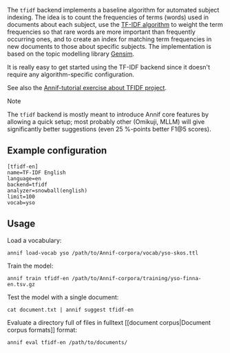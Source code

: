 The `tfidf` backend implements a baseline algorithm for automated subject indexing. The idea is to count the frequencies of terms (words) used in documents about each subject, use the [TF-IDF algorithm](https://en.wikipedia.org/wiki/Tf%E2%80%93idf) to weight the term frequencies so that rare words are more important than frequently occurring ones, and to create an index for matching term frequencies in new documents to those about specific subjects. The implementation is based on the topic modelling library [Gensim](https://radimrehurek.com/gensim/).

It is really easy to get started using the TF-IDF backend since it doesn't require any algorithm-specific configuration.

See also the [Annif-tutorial exercise about TFIDF project](https://github.com/NatLibFi/Annif-tutorial/blob/master/exercises/02_tfidf_project.md).

> [!NOTE]  
> The `tfidf` backend is mostly meant to introduce Annif core features by allowing a quick setup; most probably other (Omikuji, MLLM) will give significantly better suggestions (even 25 %-points better F1@5 scores).

## Example configuration

```
[tfidf-en]
name=TF-IDF English
language=en
backend=tfidf
analyzer=snowball(english)
limit=100
vocab=yso
```

## Usage

Load a vocabulary:

    annif load-vocab yso /path/to/Annif-corpora/vocab/yso-skos.ttl

Train the model:

    annif train tfidf-en /path/to/Annif-corpora/training/yso-finna-en.tsv.gz

Test the model with a single document:

    cat document.txt | annif suggest tfidf-en

Evaluate a directory full of files in fulltext [[document corpus|Document corpus formats]] format:

    annif eval tfidf-en /path/to/documents/